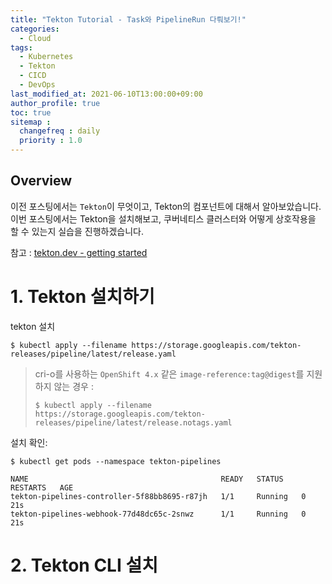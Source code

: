 ```yaml
---
title: "Tekton Tutorial - Task와 PipelineRun 다뤄보기!"
categories: 
  - Cloud
tags:
  - Kubernetes
  - Tekton
  - CICD
  - DevOps
last_modified_at: 2021-06-10T13:00:00+09:00
author_profile: true
toc: true
sitemap :
  changefreq : daily
  priority : 1.0
---
```


## Overview
이전 포스팅에서는 `Tekton`이 무엇이고, Tekton의 컴포넌트에 대해서 알아보았습니다.  
이번 포스팅에서는 Tekton을 설치해보고, 쿠버네티스 클러스터와 어떻게 상호작용을 할 수 있는지 실습을 진행하겠습니다.  

참고 : [tekton.dev - getting started](https://tekton.dev/docs/getting-started/)

# 1. Tekton 설치하기
tekton 설치
~~~
$ kubectl apply --filename https://storage.googleapis.com/tekton-releases/pipeline/latest/release.yaml
~~~

> cri-o를 사용하는 `OpenShift 4.x` 같은 `image-reference:tag@digest`를 지원하지 않는 경우 :  
> ~~~
>$ kubectl apply --filename https://storage.googleapis.com/tekton-releases/pipeline/latest/release.notags.yaml
>~~~

설치 확인:  
~~~
$ kubectl get pods --namespace tekton-pipelines

NAME                                           READY   STATUS    RESTARTS   AGE
tekton-pipelines-controller-5f88bb8695-r87jh   1/1     Running   0          21s
tekton-pipelines-webhook-77d48dc65c-2snwz      1/1     Running   0          21s
~~~

# 2. Tekton CLI 설치

